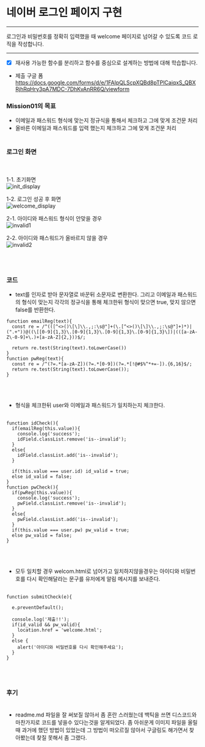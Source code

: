 # 네이버 로그인 페이지 구현

---

로그인과 비밀번호를 정확히 입력했을 때 welcome 페이지로 넘어갈 수 있도록 코드 로직을 작성합니다.


---
- [x] 재사용 가능한 함수를 분리하고 함수를 중심으로 설계하는 방법에 대해 학습합니다.


- 제출 구글 폼
https://docs.google.com/forms/d/e/1FAIpQLScpXQBd8pTPlCaiqxS_QBXRjhRqHry3pA7MDC-7DhKvAnRR6Q/viewform


### Mission01의 목표

* 이메일과 패스워드 형식에 맞는지 정규식을 통해서 체크하고 그에 맞게 조건문 처리
* 올바른 이메일과 패스워드를 입력 했는지 체크하고 그에 맞게 조건문 처리
<br><br>

### 로그인 화면
<br><br>
1-1. 초기화면<br>
   ![init_display](https://github.com/bedlam1/homework/assets/90903692/b7503b9e-4e27-4975-9e22-b642b24732c6)


1-2. 로그인 성공 후 화면<br>
![welcome_display](https://github.com/bedlam1/homework/assets/90903692/94e963db-8fb4-40b3-b104-cb25b5e23a44)


2-1. 아이디와 패스워드 형식이 안맞을 경우<br>
![invalid1](https://github.com/bedlam1/homework/assets/90903692/50175e2e-1f3c-4807-b3f1-b931b0f24f37)



2-2. 아이디와 패스워드가 올바르지 않을 경우<br>
![invalid2](https://github.com/bedlam1/homework/assets/90903692/79e963b5-1e52-43ea-9d48-1821f9f441b1)


<br><br>

### 코드<br>
* text를 인자로 받아 문자열로 바꾼뒤 소문자로 변환한다. 그리고 이메일과 패스워드의 형식이 맞는지 각각의 정규식을 통해 체크한뒤 형식이 맞으면 true, 맞지 않으면 false를 반환한다.<br> 
```
function emailReg(text){
  const re = /^(([^<>()\[\]\\.,;:\s@"]+(\.[^<>()\[\]\\.,;:\s@"]+)*)|(".+"))@((\[[0-9]{1,3}\.[0-9]{1,3}\.[0-9]{1,3}\.[0-9]{1,3}\])|(([a-zA-Z\-0-9]+\.)+[a-zA-Z]{2,}))$/;

  return re.test(String(text).toLowerCase())
}
function pwReg(text){
  const re = /^(?=.*[a-zA-Z])(?=.*[0-9])(?=.*[!@#$%^*+=-]).{6,16}$/;
  return re.test(String(text).toLowerCase());
}
```

<br><br>
* 형식을 체크한뒤 user와 이메일과 패스워드가 일치하는지 체크한다.
<br><br>

```
function idCheck(){
  if(emailReg(this.value)){
    console.log('success');
    idField.classList.remove('is--invalid');
  }
  else{
    idField.classList.add('is--invalid');
  }

  if(this.value === user.id) id_valid = true;
  else id_valid = false;
}
function pwCheck(){
  if(pwReg(this.value)){
    console.log('success');
    pwField.classList.remove('is--invalid');
  }
  else{
    pwField.classList.add('is--invalid');
  }
  if(this.value === user.pw) pw_valid = true;
  else pw_valid = false;
}
```

<br><br>
* 모두 일치할 경우 welcom.html로 넘어가고 일치하지않을경우는 아이디와 비밀번호를 다시 확인해달라는 문구를 유저에게 알림 메시지를 보내준다.
<br><br>

```
function submitCheck(e){
  
  e.preventDefault();
  
  console.log('제출!!');
  if(id_valid && pw_valid){
    location.href = 'welcome.html';
  }
  else {
    alert('아이디와 비밀번호를 다시 확인해주세요');
  }
}
```

<br><br>
### 후기<br><br>
* readme.md 파일을 잘 써보질 않아서 좀 혼란 스러웠는데 백틱을 쓰면 디스코드와 마찬가지로 코드를 넣을수 있다는것을 알게되었다. 좀 아쉬운게 이미지 파일을 올릴때 과거에 했던 방법이 있었는데 그 방법이 떠오르질 않아서 구글링도 해가면서 찾아봤는데 찾질 못해서 좀 그랬다.
